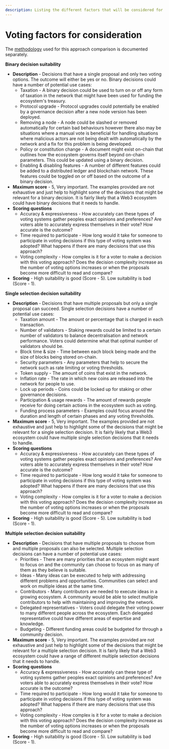 ```yaml
---
description: Listing the different factors that will be considered for each voting approach
---
```


# Voting factors for consideration

The [methodology](../../analysis/approach-comparison-methodology.md) used for this approach comparison is documented separately.



**Binary decision suitability**

* **Description** - Decisions that have a single proposal and only two voting options. The outcome will either be yes or no. Binary decisions could have a number of potential use cases:
  * Taxation - A binary decision could be used to turn on or off any form of taxation in the network that might have been used for funding the ecosystem's treasury.
  * Protocol upgrade - Protocol upgrades could potentially be enabled by a governance decision after a new node version has been deployed.
  * Removing a node - A node could be slashed or removed automatically for certain bad behaviours however there also may be situations where a manual vote is beneficial for handling situations where malicious actors are not being dealt with automatically by the network and a fix for this problem is being developed.
  * Policy or constitution change - A document might exist on-chain that outlines how the ecosystem governs itself beyond on-chain parameters. This could be updated using a binary decision.
  * Enabling & disabling features - A number of different features could be added to a distributed ledger and blockchain network. These features could be toggled on or off based on the outcome of a binary decision.
* **Maximum score** - 5, Very important. The examples provided are not exhaustive and just help to highlight some of the decisions that might be relevant for a binary decision. It is fairly likely that a Web3 ecosystem could have binary decisions that it needs to handle.
* **Scoring questions**
  * Accuracy & expressiveness - How accurately can these types of voting systems gather peoples exact opinions and preferences? Are voters able to accurately express themselves in their vote? How accurate is the outcome?
  * Time required to participate - How long would it take for someone to participate in voting decisions if this type of voting system was adopted? What happens if there are many decisions that use this approach?
  * Voting complexity - How complex is it for a voter to make a decision with this voting approach? Does the decision complexity increase as the number of voting options increases or when the proposals become more difficult to read and compare?
* **Scoring** - High suitability is good (Score - 5). Low suitability is bad (Score - 1).



**Single selection decision suitability**

* **Description** - Decisions that have multiple proposals but only a single proposal can succeed. Single selection decisions have a number of potential use cases:
  * Taxation amount - The amount or percentage that is charged in each transaction.
  * Number of validators - Staking rewards could be limited to a certain number of validators to balance decentralisation and network performance. Voters could determine what that optimal number of validators should be.
  * Block time & size - Time between each block being made and the size of blocks being stored on-chain.
  * Security parameters - Any parameters that help to secure the network such as rate limiting or voting thresholds.
  * Token supply - The amount of coins that exist in the network.
  * Inflation rate - The rate in which new coins are released into the network for people to use.
  * Lock up periods - Coins could be locked up for staking or other governance decisions.
  * Participation & usage rewards - The amount of rewards people receive for doing certain actions in the ecosystem such as voting.
  * Funding process parameters - Examples could focus around the duration and length of certain phases and any voting thresholds.
* **Maximum score** - 5, Very important. The examples provided are not exhaustive and just help to highlight some of the decisions that might be relevant for a single selection decision. It is fairly likely that a Web3 ecosystem could have multiple single selection decisions that it needs to handle.
* **Scoring questions**
  * Accuracy & expressiveness - How accurately can these types of voting systems gather peoples exact opinions and preferences? Are voters able to accurately express themselves in their vote? How accurate is the outcome?
  * Time required to participate - How long would it take for someone to participate in voting decisions if this type of voting system was adopted? What happens if there are many decisions that use this approach?
  * Voting complexity - How complex is it for a voter to make a decision with this voting approach? Does the decision complexity increase as the number of voting options increases or when the proposals become more difficult to read and compare?
* **Scoring** - High suitability is good (Score - 5). Low suitability is bad (Score - 1).



**Multiple selection decision suitability**

* **Description** - Decisions that have multiple proposals to choose from and multiple proposals can also be selected. Multiple selection decisions can have a number of potential use cases:
  * Priorities - There are many priorities that an ecosystem might want to focus on and the community can choose to focus on as many of them as they believe is suitable.
  * Ideas - Many ideas can be executed to help with addressing different problems and opportunities. Communities can select and work on multiple ideas at the same time.
  * Contributors - Many contributors are needed to execute ideas in a growing ecosystem. A community would be able to select multiple contributors to help with maintaining and improving the network.
  * Delegated representatives - Voters could delegate their voting power to many different people across the ecosystem. Each delegated representative could have different areas of expertise and knowledge.
  * Budgeting - Different funding areas could be budgeted for through a community decision.
* **Maximum score** - 5, Very important. The examples provided are not exhaustive and just help to highlight some of the decisions that might be relevant for a multiple selection decision. It is fairly likely that a Web3 ecosystem could have a range of different multiple selection decisions that it needs to handle.
* **Scoring questions**
  * Accuracy & expressiveness - How accurately can these type of voting systems gather peoples exact opinions and preferences? Are voters able to accurately express themselves in their vote? How accurate is the outcome?
  * Time required to participate - How long would it take for someone to participate in voting decisions if this type of voting system was adopted? What happens if there are many decisions that use this approach?
  * Voting complexity - How complex is it for a voter to make a decision with this voting approach? Does the decision complexity increase as the number of voting options increases or when the proposals become more difficult to read and compare?
* **Scoring** - High suitability is good (Score - 5). Low suitability is bad (Score - 1).
